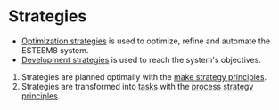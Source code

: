 # Strategies
 * [Optimization strategies](https://github.com/esteem8app/esteem8app.github.io/tree/master/docs/work-the-system/strategies/optimization-strategies) is used to optimize, refine and automate the ESTEEM8 system.
 * [Development strategies](https://github.com/esteem8app/esteem8app.github.io/tree/master/docs/work-the-system/strategies/development-strategies) is used to reach the system's objectives.


1. Strategies are planned optimally with the [make strategy principles](https://github.com/esteem8app/esteem8app.github.io/blob/master/docs/work-the-system/tools/make-strategy-principles.md).
2. Strategies are transformed into [tasks](https://github.com/esteem8app/esteem8app.github.io/tree/master/docs/todo) with the [process strategy principles](https://github.com/esteem8app/esteem8app.github.io/blob/master/docs/work-the-system/tools/process-strategy-principles.md).
